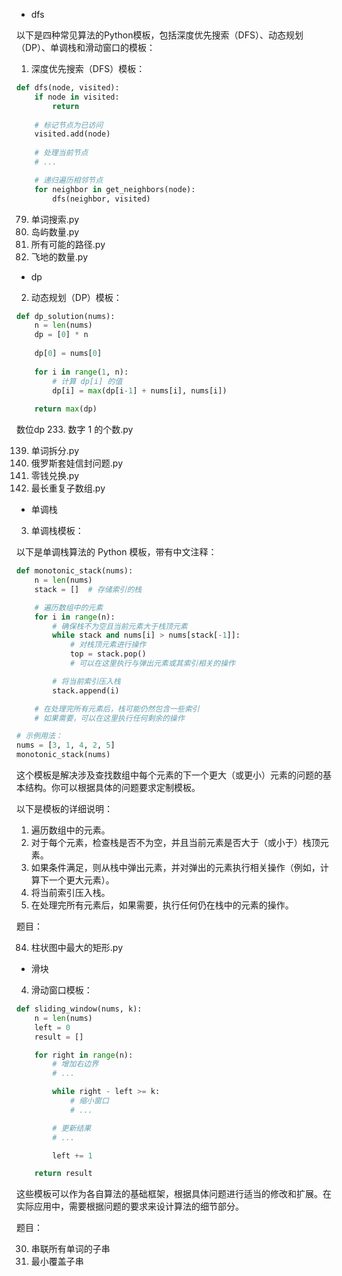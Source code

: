 - dfs

以下是四种常见算法的Python模板，包括深度优先搜索（DFS）、动态规划（DP）、单调栈和滑动窗口的模板：

1. 深度优先搜索（DFS）模板：

```python
def dfs(node, visited):
    if node in visited:
        return
    
    # 标记节点为已访问
    visited.add(node)
    
    # 处理当前节点
    # ...

    # 递归遍历相邻节点
    for neighbor in get_neighbors(node):
        dfs(neighbor, visited)
```



79. 单词搜索.py
200. 岛屿数量.py
797. 所有可能的路径.py
1020. 飞地的数量.py



- dp


2. 动态规划（DP）模板：

```python
def dp_solution(nums):
    n = len(nums)
    dp = [0] * n
    
    dp[0] = nums[0]
    
    for i in range(1, n):
        # 计算 dp[i] 的值
        dp[i] = max(dp[i-1] + nums[i], nums[i])
    
    return max(dp)
```

数位dp 233. 数字 1 的个数.py

139. 单词拆分.py
354. 俄罗斯套娃信封问题.py
322. 零钱兑换.py
718. 最长重复子数组.py

- 单调栈


3. 单调栈模板：

以下是单调栈算法的 Python 模板，带有中文注释：

```python
def monotonic_stack(nums):
    n = len(nums)
    stack = []  # 存储索引的栈

    # 遍历数组中的元素
    for i in range(n):
        # 确保栈不为空且当前元素大于栈顶元素
        while stack and nums[i] > nums[stack[-1]]:
            # 对栈顶元素进行操作
            top = stack.pop()
            # 可以在这里执行与弹出元素或其索引相关的操作

        # 将当前索引压入栈
        stack.append(i)

    # 在处理完所有元素后，栈可能仍然包含一些索引
    # 如果需要，可以在这里执行任何剩余的操作

# 示例用法：
nums = [3, 1, 4, 2, 5]
monotonic_stack(nums)
```

这个模板是解决涉及查找数组中每个元素的下一个更大（或更小）元素的问题的基本结构。你可以根据具体的问题要求定制模板。

以下是模板的详细说明：

1. 遍历数组中的元素。
2. 对于每个元素，检查栈是否不为空，并且当前元素是否大于（或小于）栈顶元素。
3. 如果条件满足，则从栈中弹出元素，并对弹出的元素执行相关操作（例如，计算下一个更大元素）。
4. 将当前索引压入栈。
5. 在处理完所有元素后，如果需要，执行任何仍在栈中的元素的操作。


题目：

84. 柱状图中最大的矩形.py


- 滑块

4. 滑动窗口模板：

```python
def sliding_window(nums, k):
    n = len(nums)
    left = 0
    result = []

    for right in range(n):
        # 增加右边界
        # ...

        while right - left >= k:
            # 缩小窗口
            # ...

        # 更新结果
        # ...

        left += 1

    return result
```

这些模板可以作为各自算法的基础框架，根据具体问题进行适当的修改和扩展。在实际应用中，需要根据问题的要求来设计算法的细节部分。

题目：

 30. 串联所有单词的子串
76. 最小覆盖子串